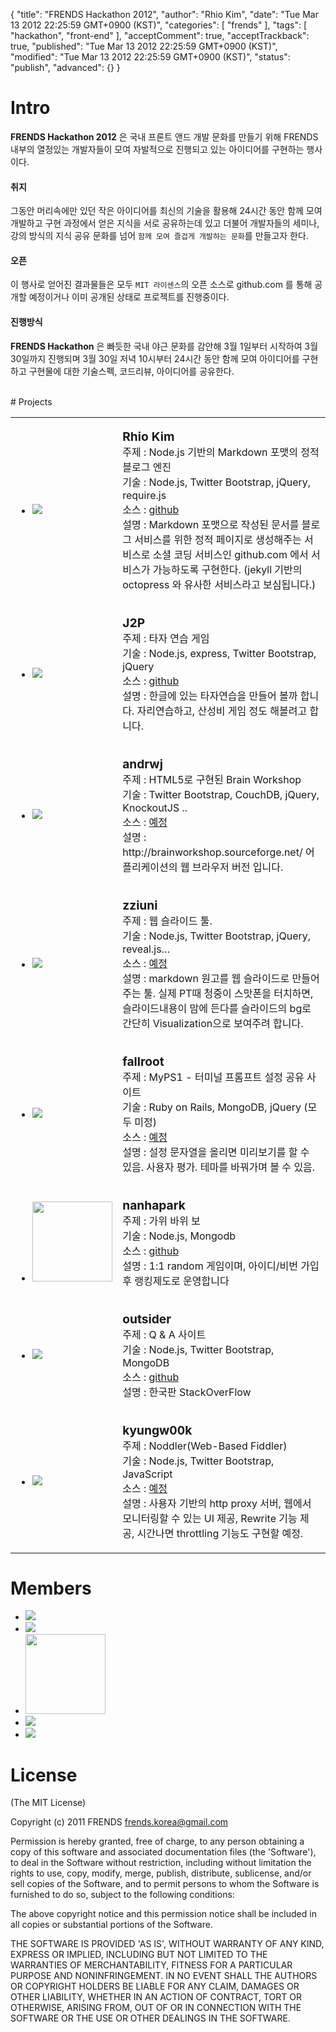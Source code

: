 {
    "title": "FRENDS Hackathon 2012",
    "author": "Rhio Kim",
    "date": "Tue Mar 13 2012 22:25:59 GMT+0900 (KST)",
    "categories": [
        "frends"
    ],
    "tags": [
        "hackathon",
        "front-end"
    ],
    "acceptComment": true,
    "acceptTrackback": true,
    "published": "Tue Mar 13 2012 22:25:59 GMT+0900 (KST)",
    "modified": "Tue Mar 13 2012 22:25:59 GMT+0900 (KST)",
    "status": "publish",
    "advanced": {}
}

# Intro
**FRENDS Hackathon 2012** 은 국내 프론트 앤드 개발 문화를 만들기 위해 FRENDS 내부의 열정있는 개발자들이 모여 자발적으로 진행되고 있는 아이디어를 구현하는 행사이다.

#### 취지
그동안 머리속에만 있던 작은 아이디어를 최신의 기술을 활용해 24시간 동안 함께 모여 개발하고 구현 과정에서 얻은 지식을 서로 공유하는데 있고
더불어 개발자들의 세미나, 강의 방식의 지식 공유 문화를 넘어 `함께 모여 즐겁게 개발하는 문화`를 만들고자 한다.

#### 오픈
이 행사로 얻어진 결과물들은 모두 `MIT 라이센스`의 오픈 소스로 github.com 를 통해 공개할 예정이거나 이미 공개된 상태로 프로젝트를 진행중이다.

#### 진행방식
**FRENDS Hackathon** 은 빠듯한 국내 야근 문화를 감안해 3월 1일부터 시작하여 3월 30일까지 진행되며 3월 30일 저녁 10시부터 24시간 동안
함께 모여 아이디어를 구현하고 구현물에 대한 기술스펙, 코드리뷰, 아이디어를 공유한다.

<br/>
# Projects
<table>
  <tr>
    <td width="150">
        <ul class="thumbnails">
          <li>
            <a class="thumbnail" href="http://twitter.com/rhiokim" target="_blank">
              <img src="https://twimg0-a.akamaihd.net/profile_images/1131488552/b0042375_49b78b8496a8f_copy_reasonably_small.jpg" />
            </a>
          </li>
        </ul>
  </td>
    <td>
        <p>
          <span style="font-size:1.2em;font-weight:bold;">Rhio Kim</span><br/>
          <span>주제 : Node.js 기반의 Markdown 포맷의 정적 블로그 엔진</span><br/>
          <span>기술 : Node.js, Twitter Bootstrap, jQuery, require.js</span><br/>
          <span>소스 : <a href="https://github.com/rhiokim/haroog/tree/devel">github</a></span><br/>
          <span>설명 : Markdown 포맷으로 작성된 문서를 블로그 서비스를 위한 정적 페이지로 생성해주는 서비스로 소셜 코딩 서비스인
          github.com 에서 서비스가 가능하도록 구현한다. (jekyll 기반의 octopress 와 유사한 서비스라고 보심됩니다.)
          </span>
        </p>
    </td>
  </tr>
  <tr>
    <td>
        <ul class="thumbnails">
      <li>
        <a class="thumbnail" href="http://twitter.com/J2P_" target="_blank">
          <img src="https://twimg0-a.akamaihd.net/profile_images/1602430510/____1__reasonably_small.JPG" />
        </a>
      </li>
      </ul>
    </td>
    <td>
        <p>
          <span style="font-size:1.2em;font-weight:bold;">J2P</span><br/>
          <span>주제 : 타자 연습 게임</span><br/>
          <span>기술 : Node.js, express, Twitter Bootstrap, jQuery</span><br/>
          <span>소스 : <a href="https://github.com/J2P/typing">github</a></span><br/>
          <span>설명 : 한글에 있는 타자연습을 만들어 볼까 합니다. 자리연습하고, 산성비 게임 정도 해볼려고 합니다.</span>
        </p>
    </td>
  </tr>
  <tr>
    <td>
        <ul class="thumbnails">
      <li>
        <a class="thumbnail" href="http://twitter.com/andrwj" target="_blank">
          <img src="https://twimg0-a.akamaihd.net/profile_images/1610621402/AJ-in-JEJU_reasonably_small.jpg" />
        </a>
      </li>
      </ul>
    </td>
    <td>
        <p>
          <span style="font-size:1.2em;font-weight:bold;">andrwj</span><br/>
          <span>주제 : HTML5로 구현된 Brain Workshop</span><br/>
          <span>기술 : Twitter Bootstrap, CouchDB, jQuery, KnockoutJS ..</span><br/>
          <span>소스 : <a href="#">예정</a></span><br/>
          <span>설명 : http://brainworkshop.sourceforge.net/ 어플리케이션의 웹 브라우저 버전 입니다.</span>
        </p>
    </td>
  </tr>
  <tr>
    <td>
        <ul class="thumbnails">
      <li>
        <a class="thumbnail" href="http://twitter.com/zziuni" target="_blank">
          <img src="https://twimg0-a.akamaihd.net/profile_images/1620507700/tw_13161409_1320331013_reasonably_small.jpg" />
        </a>
      </li>
      </ul>
    </td>
    <td>
        <p>
          <span style="font-size:1.2em;font-weight:bold;">zziuni</span><br/>
          <span>주제 : 웹 슬라이드 툴.</span><br/>
          <span>기술 : Node.js, Twitter Bootstrap, jQuery, reveal.js…</span><br/>
          <span>소스 : <a href="#">예정</a></span><br/>
          <span>설명 : markdown 원고를 웹 슬라이드로 만들어주는 툴. 실제 PT때 청중이 스맛폰을 터치하면, 슬라이드내용이 맘에 든다를 슬라이드의 bg로 간단히 Visualization으로 보여주려 합니다.</span>
        </p>
    </td>
  </tr>
  <tr>
    <td>
        <ul class="thumbnails">
      <li>
        <a class="thumbnail" href="http://twitter.com/rhiokim" target="_blank">
          <img src="https://twimg0-a.akamaihd.net/profile_images/1694794916/image_reasonably_small.jpg" />
        </a>
      </li>
    </td>
    <td>
        <p>
          <span style="font-size:1.2em;font-weight:bold;">fallroot</span><br/>
          <span>주제 : MyPS1 - 터미널 프롬프트 설정 공유 사이트</span><br/>
          <span>기술 : Ruby on Rails, MongoDB, jQuery (모두 미정)</span><br/>
          <span>소스 : <a href="#">예정</a></span><br/>
          <span>설명 : 설정 문자열을 올리면 미리보기를 할 수 있음. 사용자 평가. 테마를 바꿔가며 볼 수 있음.</span>
        </p>
    </td>
  </tr>
  <tr>
    <td>
        <ul class="thumbnails">
      <li>
        <a class="thumbnail" href="http://twitter.com/nanhapark" target="_blank">
          <img src="https://twimg0-a.akamaihd.net/profile_images/1668873438/54a703d0-3e6c-4cdf-8b34-012095afeb68_reasonably_small.png"  width="128" />
        </a>
      </li>
      </ul>
    </td>
    <td>
        <p>
          <span style="font-size:1.2em;font-weight:bold;">nanhapark</span><br/>
          <span>주제 : 가위 바위 보</span><br/>
          <span>기술 : Node.js, Mongodb</span><br/>
          <span>소스 : <a href="https://github.com/nanha/kin">github</a></span><br/>
          <span>설명 : 1:1 random 게임이며, 아이디/비번 가입후 랭킹제도로 운영합니다</span>
        </p>
    </td>
  </tr>
  <tr>
    <td>
        <ul class="thumbnails">
      <li>
        <a class="thumbnail" href="http://twitter.com/outsideris" target="_blank">
          <img src="https://twimg0-a.akamaihd.net/profile_images/1646891342/image_reasonably_small.jpg" />
        </a>
      </li>
      </ul>
    </td>
    <td>
        <p>
          <span style="font-size:1.2em;font-weight:bold;">outsider</span><br/>
          <span>주제 : Q & A 사이트</span><br/>
          <span>기술 : Node.js, Twitter Bootstrap, MongoDB</span><br/>
          <span>소스 : <a href="https://github.com/outsideris/curlybrace">github</a></span><br/>
          <span>설명 : 한국판 StackOverFlow</span>
        </p>
    </td>
  </tr>
  <tr>
    <td>
        <ul class="thumbnails">
      <li>
        <a class="thumbnail" href="http://twitter.com/kyungw00k" target="_blank">
          <img src="https://twimg0-a.akamaihd.net/profile_images/1587764350/image_reasonably_small.jpg" />
        </a>
      </li>
      </ul>
    </td>
    <td>
        <p>
          <span style="font-size:1.2em;font-weight:bold;">kyungw00k</span><br/>
          <span>주제 : Noddler(Web-Based Fiddler)</span><br/>
          <span>기술 : Node.js, Twitter Bootstrap, JavaScript</span><br/>
          <span>소스 : <a href="#">예정</a></span><br/>
          <span>설명 : 사용자 기반의 http proxy 서버, 웹에서 모니터링할 수 있는 UI 제공, Rewrite 기능 제공, 시간나면 throttling 기능도 구현할 예정.</span>
        </p>
    </td>
  </tr>
</table>


# Members

<ul class="thumbnails">
  <li>
    <a class="thumbnail" href="http://twitter.com/geekdani" target="_blank">
      <img src="https://twimg0-a.akamaihd.net/profile_images/1767674730/374741_248284961901658_100001604672500_701396_1800389058_n_reasonably_small.jpg" />
    </a>
  </li>
  <li>
    <a class="thumbnail" href="http://twitter.com/boxersb" target="_blank">
      <img src="https://twimg0-a.akamaihd.net/profile_images/1474540422/1111_reasonably_small.jpg" />
    </a>
  </li>
  <li>
    <a class="thumbnail" href="http://twitter.com/springbriz" target="_blank">
      <img src="https://twimg0-a.akamaihd.net/profile_images/1597838843/IMG_0450_crop_920.jpg" width="128" />
    </a>
  </li>
  <li>
    <a class="thumbnail" href="http://twitter.com/odyss009" target="_blank">
      <img src="https://twimg0-a.akamaihd.net/profile_images/700296140/file_down_reasonably_small.jpg" />
    </a>
  </li>
 <li>
    <a class="thumbnail" href="http://twitter.com/kain5512" target="_blank">
      <img src="https://twimg0-a.akamaihd.net/profile_images/743939894/myCat_reasonably_small.jpg" />
    </a>
  </li>
</ul>


# License
(The MIT License)

Copyright (c) 2011 FRENDS <frends.korea@gmail.com>

Permission is hereby granted, free of charge, to any person obtaining a copy of this software and associated documentation files (the 'Software'), to deal in the Software without restriction, including without limitation the rights to use, copy, modify, merge, publish, distribute, sublicense, and/or sell copies of the Software, and to permit persons to whom the Software is furnished to do so, subject to the following conditions:

The above copyright notice and this permission notice shall be included in all copies or substantial portions of the Software.

THE SOFTWARE IS PROVIDED 'AS IS', WITHOUT WARRANTY OF ANY KIND, EXPRESS OR IMPLIED, INCLUDING BUT NOT LIMITED TO THE WARRANTIES OF MERCHANTABILITY, FITNESS FOR A PARTICULAR PURPOSE AND NONINFRINGEMENT. IN NO EVENT SHALL THE AUTHORS OR COPYRIGHT HOLDERS BE LIABLE FOR ANY CLAIM, DAMAGES OR OTHER LIABILITY, WHETHER IN AN ACTION OF CONTRACT, TORT OR OTHERWISE, ARISING FROM, OUT OF OR IN CONNECTION WITH THE SOFTWARE OR THE USE OR OTHER DEALINGS IN THE SOFTWARE.
